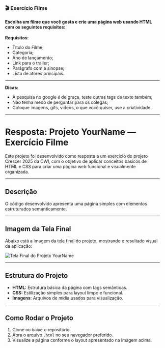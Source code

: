 ### 🎬 Exercício Filme

#### Escolha um filme que você gosta e crie uma página web usando HTML com os seguintes requisitos:

**Requisitos:**
- Título do Filme;
- Categoria;
- Ano de lançamento;
- Link para o trailer;
- Parágrafo com a sinopse;
- Lista de atores principais.

--- 

**Dicas:**
- A pesquisa no google é de graça, teste outras tags de texto também;
- Não tenha medo de perguntar para os colegas;
- Coloque imagens, gifs, videos, o que você quiser, use a criatividade.

---

# Resposta: Projeto YourName — Exercício Filme

Este projeto foi desenvolvido como resposta a um exercício do projeto Crescer 2025 da CWI, com o objetivo de aplicar conceitos básicos de HTML e CSS para criar uma página web funcional e visualmente organizada.

---

## Descrição

O código desenvolvido apresenta uma página simples com elementos estruturados semanticamente.

---

## Imagem da Tela Final

Abaixo está a imagem da tela final do projeto, mostrando o resultado visual da aplicação:

![Tela Final do Projeto YourName](./filme/imagens/Tela_YourName.png)

---

## Estrutura do Projeto

- **HTML:** Estrutura básica da página com tags semânticas.  
- **CSS:** Estilização simples para layout limpo e funcional.  
- **Imagens:** Arquivos de mídia usados para visualização.

---

## Como Rodar o Projeto

1. Clone ou baixe o repositório.  
2. Abra o arquivo `.html` no seu navegador preferido.  
3. Visualize a página conforme o layout apresentado na imagem acima.  


